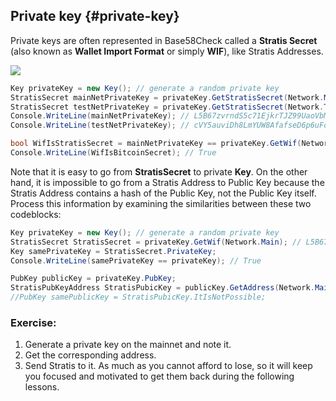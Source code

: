 ## Private key {#private-key}

Private keys are often represented in Base58Check called a **Stratis Secret** (also known as **Wallet Import Format** or simply **WIF**), like Stratis Addresses.  

![](../assets/StratisSecret.png)  

```cs  
Key privateKey = new Key(); // generate a random private key
StratisSecret mainNetPrivateKey = privateKey.GetStratisSecret(Network.Main);  // get our private key for the mainnet
StratisSecret testNetPrivateKey = privateKey.GetStratisSecret(Network.TestNet);  // get our private key for the testnet
Console.WriteLine(mainNetPrivateKey); // L5B67zvrndS5c71EjkrTJZ99UaoVbMUAK58GKdQUfYCpAa6jypvn
Console.WriteLine(testNetPrivateKey); // cVY5auviDh8LmYUW8AfafseD6p6uFoZrP7GjS3rzAerpRKE9Wmuz

bool WifIsStratisSecret = mainNetPrivateKey == privateKey.GetWif(Network.Main);
Console.WriteLine(WifIsBitcoinSecret); // True
```  

Note that it is easy to go from **StratisSecret** to private **Key**. On the other hand, it is impossible to go from a Stratis Address to Public Key because the Stratis Address contains a hash of the Public Key, not the Public Key itself.  
Process this information by examining the similarities between these two codeblocks:  

```cs
Key privateKey = new Key(); // generate a random private key
StratisSecret StratisSecret = privateKey.GetWif(Network.Main); // L5B67zvrndS5c71EjkrTJZ99UaoVbMUAK58GKdQUfYCpAa6jypvn
Key samePrivateKey = StratisSecret.PrivateKey;
Console.WriteLine(samePrivateKey == privateKey); // True
```  

```cs
PubKey publicKey = privateKey.PubKey;
StratisPubKeyAddress StratisPubicKey = publicKey.GetAddress(Network.Main); // 1PUYsjwfNmX64wS368ZR5FMouTtUmvtmTY
//PubKey samePublicKey = StratisPubicKey.ItIsNotPossible;
```  

### Exercise:
1. Generate a private key on the mainnet and note it.
2. Get the corresponding address.
3. Send Stratis to it. As much as you cannot afford to lose, so it will keep you focused and motivated to get them back during the following lessons. 


 





